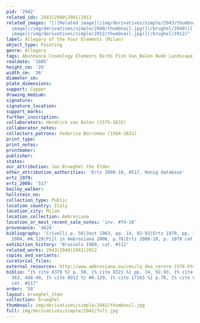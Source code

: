 ```yaml
---
pid: '2942'
related_ids: 2943|2940|2941|2912
related_images: "[![Related image](/img/derivatives/simple/2943/thumbnail.jpg)](/brughel/2943)|[![Related
  image](/img/derivatives/simple/2940/thumbnail.jpg)](/brughel/2940)|[![Related image](/img/derivatives/simple/2941/thumbnail.jpg)](/brughel/2941)|[![Related
  image](/img/derivatives/simple/2912/thumbnail.jpg)](/brughel/2912)"
label: Allegory of the Four Elements (Milan)
object_type: Painting
genre: Allegory
tags: Abundance Cosmology Elements Birds Fish Van_Balen Nude Landscape Flowers Fruit
realdate: '1605'
height_cm: '26'
width_cm: '36'
diameter_cm: 
plate_dimensions: 
support: Copper
drawing_medium: 
signature: 
signature_location: 
support_marks: 
further_inscription: 
collaborators: Hendrick van Balen (1575-1632)
collaborator_notes: 
collectors_patrons: Federico Borromeo (1564-1631)
print_type: 
print_notes: 
printmaker: 
publisher: 
states: 
our_attribution: Jan Brueghel the Elder
other_attribution_authorities: 'Ertz 2008-10, #517, Honig database'
ertz_1979: 
ertz_2008: '517'
bailey_walker: 
hollstein_no: 
collection_type: Public
location_country: Italy
location_city: Milan
location_collection: Ambrosiana
location_or_most_recent_sale_notes: 'inv. #74-16'
provenance: '4624'
bibliography: 'Crivelli p. 50|Jost 1963, pp. 14, 92-93|Ertz 1979, pp. 363, 448-49|Werche
  2004, #A.129|Pijl in Ambrosiana 2006, p.78|Ertz 2008-10, p. 1079 cat. #517'
exhibition_history: 'Brussels 1980, cat. #112'
related_works: 2943|2940|2941|2912
copies_and_variants: 
curatorial_files: 
external_resources: http://www.ambrosiana.eu/cms/la_dea_cerere-1578.html
biblio: "{% cite 8379 %} p. 50, {% cite 8321 %} pp. 14, 92-93, {% cite 9004 %} pp.
  363, 448-49, {% cite 8912 %} #A.129, {% cite 17163 %} p.78, {% cite 8900 %} p. 1079
  cat. #517"
order: '58'
layout: brueghel_item
collection: brueghel
thumbnail: img/derivatives/simple/2942/thumbnail.jpg
full: img/derivatives/simple/2942/full.jpg
---
```

